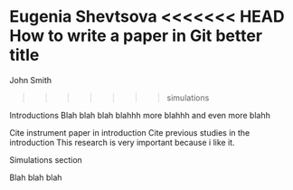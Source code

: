 Eugenia Shevtsova 
<<<<<<< HEAD
How to write a paper in Git better title
=======
John Smith 
>>>>>>> simulations

Introductions
Blah blah blah blahhh more blahhh and even more blahh

Cite instrument paper in introduction
Cite previous studies in the introduction
This research is very important because i like it.

Simulations section 

Blah blah blah
